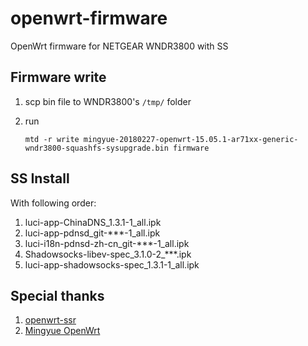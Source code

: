# openwrt-firmware
OpenWrt firmware for NETGEAR WNDR3800 with SS

## Firmware write

1. scp bin file to WNDR3800's `/tmp/` folder
2. run

    ```
    mtd -r write mingyue-20180227-openwrt-15.05.1-ar71xx-generic-wndr3800-squashfs-sysupgrade.bin firmware
    ```

## SS Install

With following order:

1. luci-app-ChinaDNS_1.3.1-1_all.ipk
2. luci-app-pdnsd_git-***-1_all.ipk
3. luci-i18n-pdnsd-zh-cn_git-***-1_all.ipk
4. Shadowsocks-libev-spec_3.1.0-2_***.ipk
5. luci-app-shadowsocks-spec_1.3.1-1_all.ipk

## Special thanks

1. [openwrt-ssr](https://github.com/rapistor/openwrt-ssr)
2. [Mingyue OpenWrt](https://www.myopenwrt.org/firmware-download)
